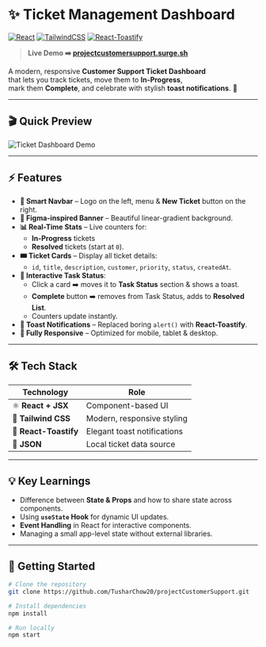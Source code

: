 # ✨ Ticket Management Dashboard

[![React](https://img.shields.io/badge/React-18.0-blue?logo=react)](https://react.dev/)
[![TailwindCSS](https://img.shields.io/badge/Tailwind-3.0-06B6D4?logo=tailwindcss)](https://tailwindcss.com/)
[![React-Toastify](https://img.shields.io/badge/React--Toastify-9.1-ff9800?logo=react)](https://fkhadra.github.io/react-toastify/introduction)

> **Live Demo ➡️ [projectcustomersupport.surge.sh](http://projectcustomersupport.surge.sh/)**

A modern, responsive **Customer Support Ticket Dashboard**  
that lets you track tickets, move them to **In-Progress**,  
mark them **Complete**, and celebrate with stylish **toast notifications**. 🚀

---

## 🎬 Quick Preview

![Ticket Dashboard Demo](https://media.giphy.com/media/v1.Y2lkPTc5MGI3NjExZzY0ZTRmM2g0dG1wZ2V6YjA4Z2dxY3ZidGNqemlpZXg4M2U0eGdyZSZjdD1n/bGgsc5mWoryfgKBx1u/giphy.gif)

---

## ⚡ Features

- **🧭 Smart Navbar** – Logo on the left, menu & **New Ticket** button on the right.
- **🎨 Figma-inspired Banner** – Beautiful linear-gradient background.
- **📊 Real-Time Stats** – Live counters for:
  - **In-Progress** tickets
  - **Resolved** tickets (start at `0`).
- **🎟️ Ticket Cards** – Display all ticket details:
  - `id`, `title`, `description`, `customer`, `priority`, `status`, `createdAt`.
- **🔄 Interactive Task Status**:
  - Click a card ➡️ moves it to **Task Status** section & shows a toast.
  - **Complete** button ➡️ removes from Task Status, adds to **Resolved List**.
  - Counters update instantly.
- **🔔 Toast Notifications** – Replaced boring `alert()` with **React-Toastify**.
- **📱 Fully Responsive** – Optimized for mobile, tablet & desktop.

---

## 🛠️ Tech Stack

| Technology            | Role                        |
| --------------------- | --------------------------- |
| ⚛️ **React + JSX**    | Component-based UI          |
| 🎨 **Tailwind CSS**   | Modern, responsive styling  |
| 🔔 **React-Toastify** | Elegant toast notifications |
| 📄 **JSON**           | Local ticket data source    |

---

## 💡 Key Learnings

- Difference between **State & Props** and how to share state across components.
- Using **`useState` Hook** for dynamic UI updates.
- **Event Handling** in React for interactive components.
- Managing a small app-level state without external libraries.

---

## 🚀 Getting Started

```bash
# Clone the repository
git clone https://github.com/TusharChow20/projectCustomerSupport.git

# Install dependencies
npm install

# Run locally
npm start
```
